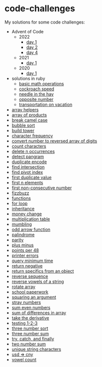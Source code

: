 # code-challenges
My solutions for some code challenges:
- Advent of Code
  - 2022
    - [day 1](solutions/aoc-2022/day-01)
    - [day 2](solutions/aoc-2022/day-02)
    - [day 4](solutions/aoc-2022/day-04)
  - 2021
    - [day 1](solutions/aoc-2021/01.js)
  - 2020
    - [day 1](solutions/aoc-2020/day-1-challenge.js)
- solutions in ruby
  -	[basic math operations](solutions/solutions_in_ruby/basic_math_operations.rb)
  -	[cockroach speed](solutions/solutions_in_ruby/cockroach_speed.rb)
  - [needle in the hay](solutions/solutions_in_ruby/needle_in_the_hay.rb)
  - [opposite number](solutions/solutions_in_ruby/opposite_number.rb)
  - [transportation on vacation](solutions/solutions_in_ruby/transportation_on_vacation.rb)
- [array helpers](solutions/array-helpers.js)
- [array of products](solutions/array-of-products.js)
- [break camel case](solutions/break-camel-case.js)
- [bubble sort](solutions/bubble-sort.js)
- [build tower](solutions/build-tower.js)
- [character frequency](solutions/character-frequency.js)
- [convert number to reversed array of digits](solutions/convert-number-to-reversed-array-of-digits.js)
- [count characters](solutions/count-characters.js)
- [delete n occurrences](solutions/delete-n-occurrences.js)
- [detect pangram](solutions/detect-pangram.js)
- [duplicate encode](solutions/duplicate-encode.js)
- [find intersection](solutions/find-intersection.js)
- [find pivot index](solutions/find-pivot-index.js)
- [first duplicate value](solutions/first-duplicate-value.js)
- [first n elements](solutions/first-n-elements.js)
- [first non-consecutive number](solutions/first-non-negative-number.js)
- [fizzbuzz](solutions/fizzbuzz.js)
- [functions](solutions/functions.js)
- [for loop](solutions/for-loop.js)
- [inheritance](solutions/inheritance.js)
- [money change](solutions/money-change.js)
- [multiplication table](solutions/multiplication-table.js)
- [mumbling](solutions/mumbling.js)
- [odd arrow function](solutions/odd-arrow-function.js)
- [palindrome](solutions/palindrome.js)
- [parity](solutions/parity.js)
- [plus minus](solutions/plus-minus.js)
- [points per 48](solutions/points-per-48.js)
- [printer errors](solutions/printer-errors.js)
- [query minimum time](solutions/query-minimum-time.js)
- [return negative](solutions/return-negative.js)
- [return specifics from an object](solutions/specifics-of-an-object.js)
- [reverse sequence](solutions/reverse-sequence.js)
- [reverse vowels of a string](solutions/reverse-vowels.js)
- [rotate array](solutions/rotate-array.js)
- [school paperwork](solutions/school-paperwork.js)
- [squaring an argument](solutions/squaring-an-argument.js)
- [stray numbers](solutions/stray-number.js)
- [sum even numbers](solutions/sum-even-numbers.js)
- [sum of differences in array](solutions/sum-of-differences-in-array.js)
- [take the derivative](solutions/take-the-derivative.js)
- [testing 1-2-3](solutions/testing-1-2-3.js)
- [three number sort](solutions/three-number-sort.js)
- [three number sum](solutions/three-number-sum.js)
- [try, catch, and finally](solutions/try-catch-finally.js)
- [two number sum](solutions/two-number-sum.js)
- [unique string characters](solutions/unique-string-characters.js)
- [usd => cny](solutions/dollar-to-yuan.js)
- [vowel count](solutions/vowel-count.js)

